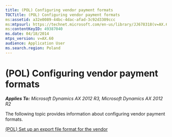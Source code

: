 ```yaml
---
title: (POL) Configuring vendor payment formats
TOCTitle: (POL) Configuring vendor payment formats
ms:assetid: a32e0089-44bc-4dac-afad-3c92d3309ccc
ms:mtpsurl: https://technet.microsoft.com/en-us/library/JJ678318(v=AX.60)
ms:contentKeyID: 49387040
ms.date: 04/18/2014
mtps_version: v=AX.60
audience: Application User
ms.search.region: Poland
---
```


# (POL) Configuring vendor payment formats 


_**Applies To:** Microsoft Dynamics AX 2012 R3, Microsoft Dynamics AX 2012 R2_

The following topic provides information about configuring vendor payment formats.

[(POL) Set up an export file format for the vendor](pol-set-up-an-export-file-format-for-the-vendor.md)

  


